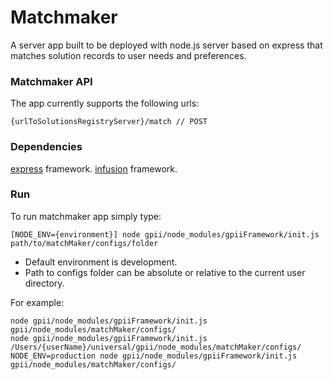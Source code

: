 Matchmaker
===

A server app built to be deployed with node.js server based on express that matches solution records to user needs and preferences.

### Matchmaker API

The app currently supports the following urls:

    {urlToSolutionsRegistryServer}/match // POST

### Dependencies

[express](http://expressjs.com/) framework.
[infusion](https://github.com/fluid-project/infusion) framework.

### Run

To run matchmaker app simply type:

    [NODE_ENV={environment}] node gpii/node_modules/gpiiFramework/init.js path/to/matchMaker/configs/folder

- Default environment is development.
- Path to configs folder can be absolute or relative to the current user directory.

For example:

    node gpii/node_modules/gpiiFramework/init.js gpii/node_modules/matchMaker/configs/
    node gpii/node_modules/gpiiFramework/init.js /Users/{userName}/universal/gpii/node_modules/matchMaker/configs/
    NODE_ENV=production node gpii/node_modules/gpiiFramework/init.js gpii/node_modules/matchMaker/configs/
